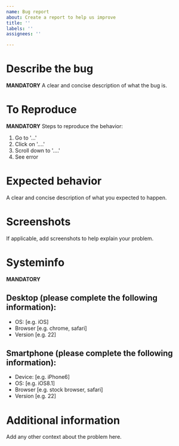 ```yaml
---
name: Bug report
about: Create a report to help us improve
title: ''
labels: ''
assignees: ''

---
```


# Describe the bug
**MANDATORY**
A clear and concise description of what the bug is.

# To Reproduce
**MANDATORY**
Steps to reproduce the behavior:
1. Go to '...'
2. Click on '....'
3. Scroll down to '....'
4. See error

# Expected behavior
A clear and concise description of what you expected to happen.

# Screenshots
If applicable, add screenshots to help explain your problem.

# Systeminfo
**MANDATORY**
## Desktop (please complete the following information):
 - OS: [e.g. iOS]
 - Browser [e.g. chrome, safari]
 - Version [e.g. 22]

## Smartphone (please complete the following information):
 - Device: [e.g. iPhone6]
 - OS: [e.g. iOS8.1]
 - Browser [e.g. stock browser, safari]
 - Version [e.g. 22]

# Additional information
Add any other context about the problem here.

